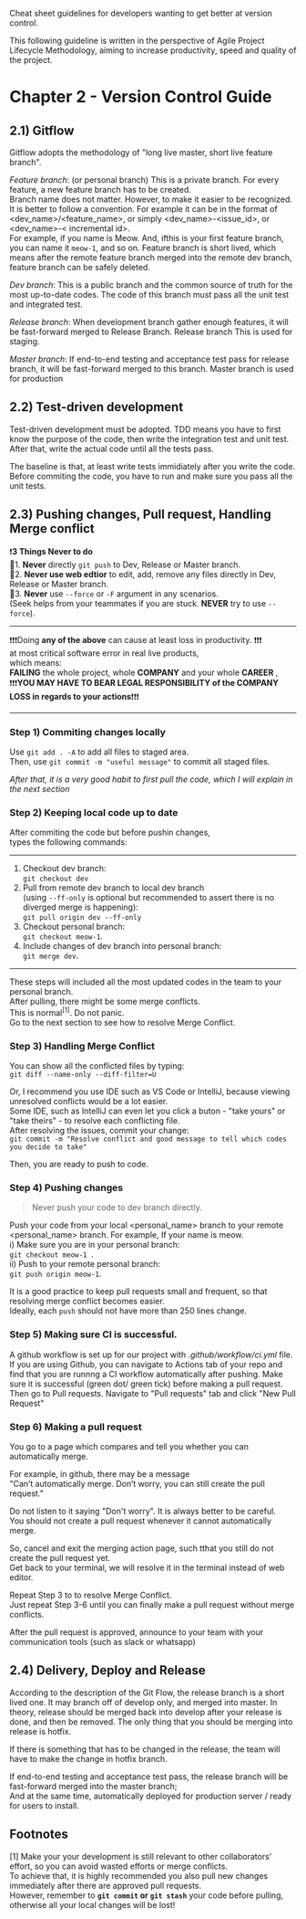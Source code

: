 Cheat sheet guidelines for developers wanting to get better at version control.

This following guideline is written in the perspective of Agile Project Lifecycle Methodology,  aiming to increase productivity, speed and quality of the project.  

# Chapter 2 - Version Control Guide

## 2.1) Gitflow

Gitflow adopts the methodology of &quot;long live master, short live feature branch&quot;.

*Feature branch*: (or personal branch) This is a private branch. For every feature, a new feature branch has to be created.  
Branch name does not matter. However, to make it easier to be recognized. It is better to follow a convention.
For example it can be in the format of <dev_name>/<feature_name>, or simply <dev_name>-<issue_id>, or <dev_name>-< incremental id>.  
For example, if you name is Meow. And, ifthis is your first feature branch, you can name it ```meow-1```, and so on.
Feature branch is short lived, which means after the remote feature branch merged into the remote dev branch, feature branch can be safely deleted.

*Dev branch*: This is a public branch and the common source of truth for the most up-to-date codes. The code of this branch must pass all the unit test and integrated test.

*Release branch*:  When development branch gather enough features, it will be fast-forward merged to Release Branch. Release branch This is used for staging.

*Master branch*: If end-to-end testing and acceptance test pass for release branch, it will be fast-forward merged to this branch. Master branch is used for production


## 2.2) Test-driven development

Test-driven development must be adopted. TDD means you have to first know the purpose of the code, then write the integration test and unit test. After that, write the actual code until all the tests pass.

The baseline is that, at least write tests immidiately after you write the code.  
Before commiting the code, you have to run and make sure you pass all the unit tests.

## 2.3) Pushing changes, Pull request, Handling Merge conflict


❗**3 Things Never to do**   
🛑1. **Never** directly ```git push``` to Dev, Release or Master branch.  
🛑2. **Never use web edtior** to edit, add, remove any files directly in Dev, Release or Master branch.  
🛑3. **Never** use ``--force`` or ```-F``` argument in any scenarios.  
(Seek helps from your teammates if you are stuck. **NEVER** try to use ```--force```). 
___ 
  
❗❗❗Doing **any of the above** can cause at least loss in productivity. ❗❗❗  
at most critical software error in real live products,    
which means:   
**FAILING** the whole project, whole **COMPANY** and your whole **CAREER** ,  
❗❗❗**YOU MAY HAVE TO BEAR LEGAL RESPONSIBILITY of the COMPANY LOSS in regards to your actions**❗❗❗  

___

### Step 1) Commiting changes locally


Use ```git add . -A``` to add all files to staged area.  
Then, use ```git commit -m "useful message"``` to commit all staged files.   
  
*After that, it is a very good habit to first pull the code, which I will explain in the next section* 

### Step 2) Keeping local code up to date


After commiting the code but before pushin changes,  
types the following commands:  
___
1. Checkout dev branch:  
```git checkout dev```  
2. Pull from remote dev branch to local dev branch  
(using ```--ff-only``` is optional but recommended to assert there is no diverged merge is happening):  
```git pull origin dev --ff-only```
3. Checkout personal branch:  
```git checkout meow-1```.  
4. Include changes of dev branch into personal branch:  
```git merge dev```.  
___

These steps will included all the most updated codes in the team to your personal branch.  
After pulling, there might be some merge conflicts.  
This is normal<sup>[1]</sup>. Do not panic.  
Go to the next section to see how to resolve Merge Conflict.  


### Step 3) Handling Merge Conflict
 
You can show all the conflicted files by typing:    
```git diff --name-only --diff-filter=U```
  
Or, I recommend you use IDE such as VS Code or IntelliJ, because viewing unresolved conflicts would be a lot easier.  
Some IDE, such as IntelliJ can even let you click a buton - "take yours" or "take theirs" - to resolve each conflicting file.  
After resolving the issues, commit your change:   
```git commit -m "Resolve conflict and good message to tell which codes you decide to take"```

Then, you are ready to push to code.

### Step 4) Pushing changes 

> Never push your code to dev branch directly.  
  
Push your code from your local <personal_name> branch to your remote <personal_name> branch. 
For example, If your name is meow.   
i) Make sure you are in your personal branch:    
```git checkout meow-1 ```.  
ii) Push to your remote personal branch:  
```git push origin meow-1```.  
  
It is a good practice to keep pull requests small and frequent, so that resolving merge conflict becomes easier.  
Ideally, each ```push``` should not have more than 250 lines change.


### Step 5) Making sure CI is successful.   
A github workflow is set up for our project with *.github/workflow/ci.yml* file.  
If you are using Github,  you can navigate to Actions tab of your repo and find that you are runnng a CI workflow automatically after pushing.
Make sure it is successful (green dot/ green tick) before making a pull request.  
Then go to Pull requests. Navigate to "Pull requests" tab and click "New Pull Request"

### Step 6) Making a pull request

You go to a page which compares and tell you whether you can automatically merge.

For example, in github, there may be a message  
"Can’t automatically merge. Don’t worry, you can still create the pull request."  

Do not listen to it saying "Don't worry". It is always better to be careful.   
You should not create a pull request whenever it cannot automatically merge.   
    
So, cancel and exit the merging action page, such tthat you still do not create the pull request yet.  
Get back to your terminal, we will resolve it in the terminal instead of web editor.  

Repeat Step 3 to to resolve Merge Conflict.  
Just repeat Step 3-6 until you can finally make a pull request without merge conflicts.

After the pull request is approved, announce to your team with your communication tools (such as slack or whatsapp)
  

## 2.4) Delivery, Deploy and Release

According to the description of the Git Flow, the release branch is a short lived one. It may branch off of develop only, and merged into master. In theory, release should be merged back into develop after your release is done, and then be removed. The only thing that you should be merging into release is hotfix. 

If there is something that has to be changed in the release, the team will have to make the change in hotfix branch.  

If end-to-end testing and acceptance test pass, the release branch will be fast-forward merged into the master branch;  
And at the same time, automatically deployed for production server / ready for users to install.


## Footnotes

[1] Make your your development is still relevant to other collaborators' effort, so you can avoid wasted efforts or merge conflicts.    
To achieve that, it is highly recommended you also pull new changes immediately after there are approved pull requests.  
However, remember to **```git commit``` or ```git stash```** your code before pulling, otherwise all your local changes will be lost!


